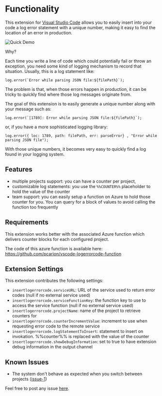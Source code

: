 # Functionality

This extension for [Visual Studio Code]((https://github.com/Microsoft/vscode)) allows you to easily insert into your code a log error statement with a unique number,
making it easy to find the location of an error in production.

![Quick Demo](images/ext-video-01.gif)

Why?

Each time you write a line of code which could potentially fail or throw an exception, you need some kind of logging mechanism
to record that situation. Usually, this is a log statement like:
```
log.error(`Error while parsing JSON file:${filePath}`);
```

The problem is that, when those errors happen in production, it can be tricky to quickly find where those log messages originate from.

The goal of this extension is to easily generate a unique number along with your message such as:

```
log.error(`[1789]: Error while parsing JSON file:${filePath}`);
```
or, if you have a more sophisticated logging library:
```
log.error({ loc: 1789, path: filePath, err: parseError} , "Error while parsing JSON file");
```

With those unique numbers, it becomes very easy to quickly find a log found in your logging system.

## Features

- multiple projects support: you can have a counter per project,
- customizable log statements: you use the `%%COUNTER%%` placeholder to hold the value of the counter
- team support: you can easily setup a function on Azure to hold those counter for you. You can query for a block of values to avoid calling the function too frequently

## Requirements

This extension works better with the associated Azure function which delivers counter blocks for each configured project.

The code of this azure function is available here: https://github.com/pcarion/vscode-logerrorcode-function

## Extension Settings

This extension contributes the following settings:

* `insertlogerrorcode.serviceURL`: URL of the service used to return error codes (null if no external service used)
* `insertlogerrorcode.serviceFunctionKey`: the function key to use to access the service function (null if no external service used)
* `insertlogerrorcode.projectName`: name of the project to retrieve counters for
* `insertlogerrorcode.counterIncrementValue`: increment to use when requesting error code to the remote service
* `insertlogerrorcode.logStatementToInsert`: statement to insert on invokation. %%counter%% is replaced with the value of the counter
* `insertlogerrorcode.showDebugInformation`: set to true to have extension debug information in the output channel

## Known Issues

* The system don't behave as expected when you switch between projects ([issue-1](https://github.com/pcarion/vscode-logerrorcode/issues/1))

Feel free to post any issue [here](https://github.com/pcarion/vscode-logerrorcode/issues).


